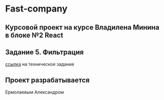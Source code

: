 # Fast-company

## Курсовой проект на курсе Владилена Минина в блоке №2 React

## Задание 5. Фильтрация

[ссылка](https://vladilen.ru/pl/teach/control/lesson/view?id=201180003&editMode=0) на техническое задание

## Проект разрабатывается

Ермолаевым Александром
